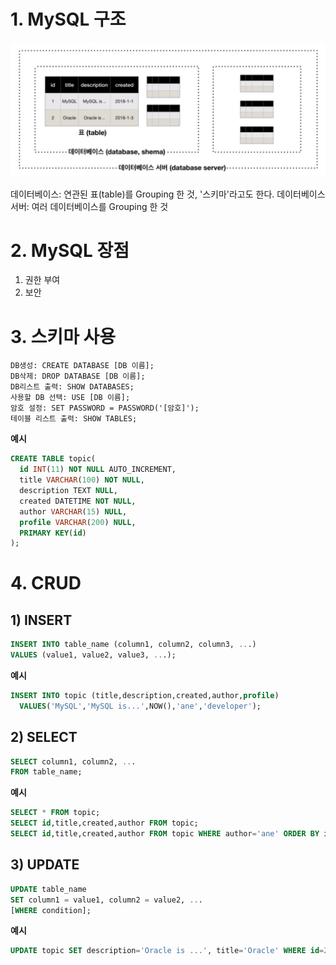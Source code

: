 # 1. MySQL 구조
<img src="./images/image 025.png"/>

데이터베이스: 연관된 표(table)를 Grouping 한 것, '스키마'라고도 한다.
데이터베이스 서버: 여러 데이터베이스를 Grouping 한 것

# 2. MySQL 장점
1) 권한 부여
2) 보안

# 3. 스키마 사용
```
DB생성: CREATE DATABASE [DB 이름];
DB삭제: DROP DATABASE [DB 이름];
DB리스트 출력: SHOW DATABASES;
사용할 DB 선택: USE [DB 이름];
암호 설정: SET PASSWORD = PASSWORD('[암호]');
테이블 리스트 출력: SHOW TABLES;
```

**예시**
```sql
CREATE TABLE topic(
  id INT(11) NOT NULL AUTO_INCREMENT,
  title VARCHAR(100) NOT NULL,
  description TEXT NULL,
  created DATETIME NOT NULL,
  author VARCHAR(15) NULL,
  profile VARCHAR(200) NULL,
  PRIMARY KEY(id)
);
```

# 4. CRUD
## 1) INSERT

```sql
INSERT INTO table_name (column1, column2, column3, ...)
VALUES (value1, value2, value3, ...);
```

**예시**
```sql
INSERT INTO topic (title,description,created,author,profile) 
  VALUES('MySQL','MySQL is...',NOW(),'ane','developer');
```

## 2) SELECT

```sql
SELECT column1, column2, ...
FROM table_name;
```

**예시**
```sql
SELECT * FROM topic;
SELECT id,title,created,author FROM topic;
SELECT id,title,created,author FROM topic WHERE author='ane' ORDER BY id DESC LIMIT 2;
```

## 3) UPDATE

```sql
UPDATE table_name
SET column1 = value1, column2 = value2, ...
[WHERE condition];
```

**예시**
```sql
UPDATE topic SET description='Oracle is ...', title='Oracle' WHERE id=2;
```